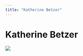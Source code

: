 ```yaml
---
title: "Katherine Betzer"
---
```


# Katherine Betzer

![][1]

 [1]: /files/images/Katherine_betzer.jpg